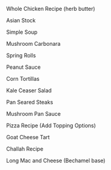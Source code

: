 Whole Chicken Recipe (herb butter)

Asian Stock

Simple Soup

Mushroom Carbonara

Spring Rolls

Peanut Sauce

Corn Tortillas

Kale Ceaser Salad

Pan Seared Steaks

Mushroom Pan Sauce

Pizza Recipe (Add Topping Options)

Goat Cheese Tart

Challah Recipe

Long Mac and Cheese (Bechamel base)

